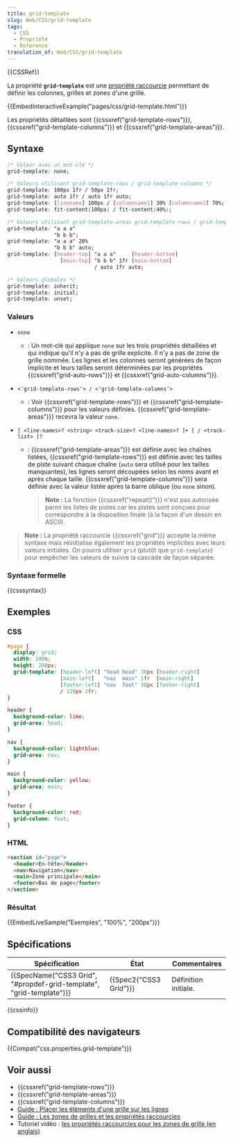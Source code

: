 ```yaml
---
title: grid-template
slug: Web/CSS/grid-template
tags:
  - CSS
  - Propriété
  - Reference
translation_of: Web/CSS/grid-template
---
```

{{CSSRef}}

La propriété **`grid-template`** est une [propriété raccourcie](/fr/docs/Web/CSS/Shorthand_properties) permettant de définir les colonnes, grilles et zones d'une grille.

{{EmbedInteractiveExample("pages/css/grid-template.html")}}

Les propriétés détaillées sont {{cssxref("grid-template-rows")}}, {{cssxref("grid-template-columns")}} et {{cssxref("grid-template-areas")}}.

## Syntaxe

```css
/* Valeur avec un mot-clé */
grid-template: none;

/* Valeurs utilisant grid-template-rows / grid-template-columns */
grid-template: 100px 1fr / 50px 1fr;
grid-template: auto 1fr / auto 1fr auto;
grid-template: [linename] 100px / [columnname1] 30% [columnname2] 70%;
grid-template: fit-content(100px) / fit-content(40%);

/* Valeurs utilisant grid-template-areas grid-template-rows / grid-template-column */
grid-template: "a a a"
               "b b b";
grid-template: "a a a" 20%
               "b b b" auto;
grid-template: [header-top] "a a a"     [header-bottom]
                 [main-top] "b b b" 1fr [main-bottom]
                            / auto 1fr auto;

/* Valeurs globales */
grid-template: inherit;
grid-template: initial;
grid-template: unset;
```

### Valeurs

- `none`
  - : Un mot-clé qui applique `none` sur les trois propriétés détaillées et qui indique qu'il n'y a pas de grille explicite. Il n'y a pas de zone de grille nommée. Les lignes et les colonnes seront générées de façon implicite et leurs tailles seront déterminées par les propriétés {{cssxref("grid-auto-rows")}} et {{cssxref("grid-auto-columns")}}.
- `<'grid-template-rows'> / <'grid-template-columns'>`
  - : Voir {{cssxref("grid-template-rows")}} et {{cssxref("grid-template-columns")}} pour les valeurs définies. {{cssxref("grid-template-areas")}} recevra la valeur `none`.
- `[ <line-names>? <string> <track-size>? <line-names>? ]+ [ / <track-list> ]?`

  - : {{cssxref("grid-template-areas")}} est définie avec les chaînes listées, {{cssxref("grid-template-rows")}} est définie avec les tailles de piste suivant chaque chaîne (`auto` sera utilisé pour les tailles manquantes), les lignes seront découpées selon les noms avant et après chaque taille. {{cssxref("grid-template-columns")}} sera définie avec la valeur listée après la barre oblique (ou `none` sinon).

    > **Note :** La fonction {{cssxref("repeat()")}} n'est pas autorisée parmi les listes de pistes car les pistes sont conçues pour correspondre à la disposition finale (à la façon d'un dessin en ASCII).

> **Note :** La propriété raccourcie {{cssxref("grid")}} accepte la même syntaxe mais réinitialise également les propriétés implicites avec leurs valeurs initiales. On pourra utiliser `grid` (plutôt que `grid-template`) pour empêcher les valeurs de suivre la cascade de façon séparée.

### Syntaxe formelle

{{csssyntax}}

## Exemples

### CSS

```css
#page {
  display: grid;
  width: 100%;
  height: 200px;
  grid-template: [header-left] "head head" 30px [header-right]
                 [main-left]   "nav  main" 1fr  [main-right]
                 [footer-left] "nav  foot" 30px [footer-right]
                 / 120px 1fr;
}

header {
  background-color: lime;
  grid-area: head;
}

nav {
  background-color: lightblue;
  grid-area: nav;
}

main {
  background-color: yellow;
  grid-area: main;
}

footer {
  background-color: red;
  grid-column: foot;
}
```

### HTML

```html
<section id="page">
  <header>En-tête</header>
  <nav>Navigation</nav>
  <main>Zone principale</main>
  <footer>Bas de page</footer>
</section>
```

### Résultat

{{EmbedLiveSample("Exemples", "100%", "200px")}}

## Spécifications

| Spécification                                                                                | État                         | Commentaires         |
| -------------------------------------------------------------------------------------------- | ---------------------------- | -------------------- |
| {{SpecName("CSS3 Grid", "#propdef-grid-template", "grid-template")}} | {{Spec2("CSS3 Grid")}} | Définition initiale. |

{{cssinfo}}

## Compatibilité des navigateurs

{{Compat("css.properties.grid-template")}}

## Voir aussi

- {{cssxref("grid-template-rows")}}
- {{cssxref("grid-template-areas")}}
- {{cssxref("grid-template-columns")}}
- [Guide : Placer les éléments d'une grille sur les lignes](/fr/docs/Web/CSS/CSS_Grid_Layout/Line-based_Placement_with_CSS_Grid)
- [Guide : Les zones de grilles et les propriétés raccourcies](/fr/docs/Web/CSS/CSS_Grid_Layout/Grid_Template_Areas#les_propri%c3%a9t%c3%a9s_raccourcies_pour_les_grilles_css)
- Tutoriel vidéo : [les propriétés raccourcies pour les zones de grille (en anglais)](https://gridbyexample.com/video/grid-template-shorthand/)

